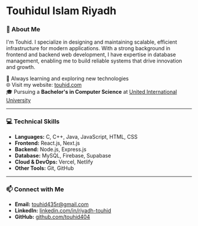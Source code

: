 <h1 align="left">Touhidul Islam Riyadh</h1>


### 🚀 About Me  
 I'm Touhid. I specialize in designing and maintaining scalable, efficient infrastructure for modern applications. With a strong background in frontend and backend web development, I have expertise in database management, enabling me to build reliable systems that drive innovation and growth.

 
🌱 Always learning and exploring new technologies   
🌐 Visit my website: [touhid.com](https://yourwebsite.com)  
🎓 Pursuing a **Bachelor's in Computer Science** at [United International University](https://www.uiu.ac.bd/)
 

<hr>

### 💻 Technical Skills  

- **Languages:** C, C++, Java, JavaScript, HTML, CSS  
- **Frontend:** React.js, Next.js  
- **Backend:** Node.js, Express.js  
- **Database:** MySQL, Firebase, Supabase  
- **Cloud & DevOps:**  Vercel, Netlify  
- **Other Tools:** Git, GitHub  

<hr>



### 📫 Connect with Me  

- **Email:** [touhid435r@gmail.com](mailto:touhid435r@gmail.com)  
- **LinkedIn:** [linkedin.com/in/riyadh-touhid](https://linkedin.com/in/riyadh-touhid)  
- **GitHub:** [github.com/touhid404](https://github.com/touhid404)  


